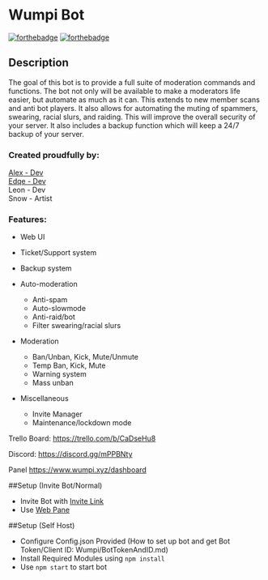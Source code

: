 Wumpi Bot
=========
[![forthebadge](https://forthebadge.com/images/badges/made-with-javascript.svg)](https://nodejs.org/en/) [![forthebadge](https://forthebadge.com/images/badges/for-you.svg)](https://wumpi.xyz)

## Description
The goal of this bot is to provide a full suite of moderation commands and functions. The bot not only will be available to make a moderators life easier, but automate as much as it can. This extends to new member scans and anti bot players. It also allows for automating the muting of spammers, swearing, racial slurs, and raiding. This will improve the overall security of your server. It also includes a backup function which will keep a 24/7 backup of your server.

### Created proudfully by:
[Alex - Dev](https://github.com/alex5219/)  
[Edqe - Dev](https://github.com/ZeroTimez/)  
Leon - Dev  
Snow - Artist  

### Features:
- Web UI
- Ticket/Support system
- Backup system
- Auto-moderation
  - Anti-spam
  - Auto-slowmode
  - Anti-raid/bot
  - Filter swearing/racial slurs
  
- Moderation
  - Ban/Unban, Kick, Mute/Unmute
  - Temp Ban, Kick, Mute
  - Warning system
  - Mass unban
  
- Miscellaneous
  - Invite Manager
  - Maintenance/lockdown mode


Trello Board:
https://trello.com/b/CaDseHu8

Discord:
https://discord.gg/mPPBNty

Panel
https://www.wumpi.xyz/dashboard

##Setup (Invite Bot/Normal)
- Invite Bot with [Invite Link](https://discordapp.com/oauth2/authorize?client_id=592568340485111827&permissions=8&scope=bot)
- Use [Web Pane](https://www.wumpi.xyz/dashboard)

##Setup (Self Host)
- Configure Config.json Provided (How to set up bot and get Bot Token/Client ID: Wumpi/BotTokenAndID.md)
- Install Required Modules using `npm install`
- Use `npm start` to start bot

